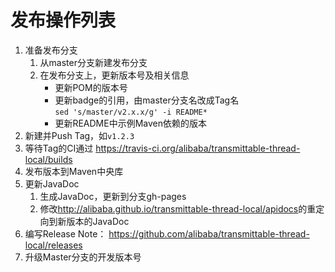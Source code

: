 发布操作列表
===============================

1. 准备发布分支
    1. 从master分支新建发布分支
    1. 在发布分支上，更新版本号及相关信息
        - 更新POM的版本号
        - 更新badge的引用，由master分支名改成Tag名  
            `sed 's/master/v2.x.x/g' -i README*`
        - 更新README中示例Maven依赖的版本
1. 新建并Push Tag，如`v1.2.3`
1. 等待Tag的CI通过 <https://travis-ci.org/alibaba/transmittable-thread-local/builds>
1. 发布版本到Maven中央库
1. 更新JavaDoc
    1. 生成JavaDoc，更新到分支gh-pages
    1. 修改<http://alibaba.github.io/transmittable-thread-local/apidocs>的重定向到新版本的JavaDoc
1. 编写Release Note： <https://github.com/alibaba/transmittable-thread-local/releases>
1. 升级Master分支的开发版本号
